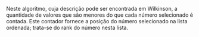 Neste algoritmo, cuja descrição pode ser encontrada em Wilkinson, a quantidade de valores que são menores do que cada número selecionado é contada. Este contador fornece a posição do número selecionado na lista ordenada; trata-se do rank do número nesta lista.
